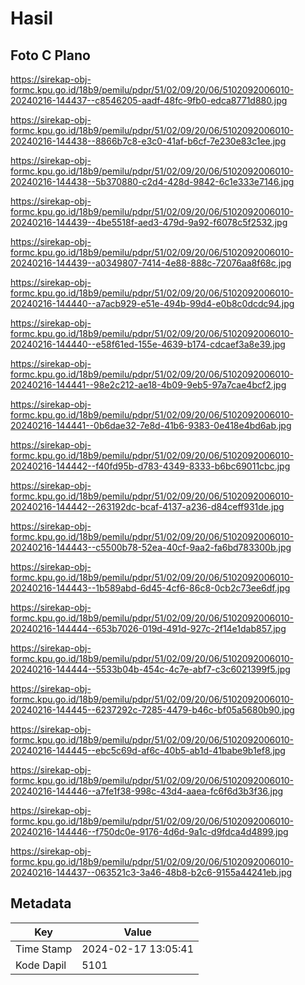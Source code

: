 # Hasil

## Foto C Plano

https://sirekap-obj-formc.kpu.go.id/18b9/pemilu/pdpr/51/02/09/20/06/5102092006010-20240216-144437--c8546205-aadf-48fc-9fb0-edca8771d880.jpg

https://sirekap-obj-formc.kpu.go.id/18b9/pemilu/pdpr/51/02/09/20/06/5102092006010-20240216-144438--8866b7c8-e3c0-41af-b6cf-7e230e83c1ee.jpg

https://sirekap-obj-formc.kpu.go.id/18b9/pemilu/pdpr/51/02/09/20/06/5102092006010-20240216-144438--5b370880-c2d4-428d-9842-6c1e333e7146.jpg

https://sirekap-obj-formc.kpu.go.id/18b9/pemilu/pdpr/51/02/09/20/06/5102092006010-20240216-144439--4be5518f-aed3-479d-9a92-f6078c5f2532.jpg

https://sirekap-obj-formc.kpu.go.id/18b9/pemilu/pdpr/51/02/09/20/06/5102092006010-20240216-144439--a0349807-7414-4e88-888c-72076aa8f68c.jpg

https://sirekap-obj-formc.kpu.go.id/18b9/pemilu/pdpr/51/02/09/20/06/5102092006010-20240216-144440--a7acb929-e51e-494b-99d4-e0b8c0dcdc94.jpg

https://sirekap-obj-formc.kpu.go.id/18b9/pemilu/pdpr/51/02/09/20/06/5102092006010-20240216-144440--e58f61ed-155e-4639-b174-cdcaef3a8e39.jpg

https://sirekap-obj-formc.kpu.go.id/18b9/pemilu/pdpr/51/02/09/20/06/5102092006010-20240216-144441--98e2c212-ae18-4b09-9eb5-97a7cae4bcf2.jpg

https://sirekap-obj-formc.kpu.go.id/18b9/pemilu/pdpr/51/02/09/20/06/5102092006010-20240216-144441--0b6dae32-7e8d-41b6-9383-0e418e4bd6ab.jpg

https://sirekap-obj-formc.kpu.go.id/18b9/pemilu/pdpr/51/02/09/20/06/5102092006010-20240216-144442--f40fd95b-d783-4349-8333-b6bc69011cbc.jpg

https://sirekap-obj-formc.kpu.go.id/18b9/pemilu/pdpr/51/02/09/20/06/5102092006010-20240216-144442--263192dc-bcaf-4137-a236-d84ceff931de.jpg

https://sirekap-obj-formc.kpu.go.id/18b9/pemilu/pdpr/51/02/09/20/06/5102092006010-20240216-144443--c5500b78-52ea-40cf-9aa2-fa6bd783300b.jpg

https://sirekap-obj-formc.kpu.go.id/18b9/pemilu/pdpr/51/02/09/20/06/5102092006010-20240216-144443--1b589abd-6d45-4cf6-86c8-0cb2c73ee6df.jpg

https://sirekap-obj-formc.kpu.go.id/18b9/pemilu/pdpr/51/02/09/20/06/5102092006010-20240216-144444--653b7026-019d-491d-927c-2f14e1dab857.jpg

https://sirekap-obj-formc.kpu.go.id/18b9/pemilu/pdpr/51/02/09/20/06/5102092006010-20240216-144444--5533b04b-454c-4c7e-abf7-c3c6021399f5.jpg

https://sirekap-obj-formc.kpu.go.id/18b9/pemilu/pdpr/51/02/09/20/06/5102092006010-20240216-144445--6237292c-7285-4479-b46c-bf05a5680b90.jpg

https://sirekap-obj-formc.kpu.go.id/18b9/pemilu/pdpr/51/02/09/20/06/5102092006010-20240216-144445--ebc5c69d-af6c-40b5-ab1d-41babe9b1ef8.jpg

https://sirekap-obj-formc.kpu.go.id/18b9/pemilu/pdpr/51/02/09/20/06/5102092006010-20240216-144446--a7fe1f38-998c-43d4-aaea-fc6f6d3b3f36.jpg

https://sirekap-obj-formc.kpu.go.id/18b9/pemilu/pdpr/51/02/09/20/06/5102092006010-20240216-144446--f750dc0e-9176-4d6d-9a1c-d9fdca4d4899.jpg

https://sirekap-obj-formc.kpu.go.id/18b9/pemilu/pdpr/51/02/09/20/06/5102092006010-20240216-144437--063521c3-3a46-48b8-b2c6-9155a44241eb.jpg


## Metadata

| Key        | Value               |
| ---------- | ------------------- |
| Time Stamp | 2024-02-17 13:05:41 |
| Kode Dapil | 5101                |



